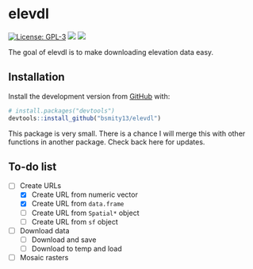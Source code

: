 
<!-- README.md is generated from README.Rmd. Please edit that file -->

# elevdl

<!-- badges: start -->

[![License:
GPL-3](https://img.shields.io/badge/license-GPL--3-blue.svg)](https://cran.r-project.org/web/licenses/GPL-3)
[![](https://img.shields.io/badge/repo%20status-WIP-yellow.svg)](https://www.repostatus.org/#wip)
[![](https://img.shields.io/badge/devel%20version-0.1.0-blue.svg)](https://github.com/bsmity13/elevdl)
<!-- badges: end -->

The goal of elevdl is to make downloading elevation data easy.

## Installation

Install the development version from
[GitHub](https://github.com/bsmity13/elevdl) with:

``` r
# install.packages("devtools")
devtools::install_github("bsmity13/elevdl")
```

This package is very small. There is a chance I will merge this with
other functions in another package. Check back here for updates.

## To-do list

  - [ ] Create URLs
      - [x] Create URL from numeric vector
      - [x] Create URL from `data.frame`
      - [ ] Create URL from `Spatial*` object
      - [ ] Create URL from `sf` object
  - [ ] Download data
      - [ ] Download and save
      - [ ] Download to temp and load
  - [ ] Mosaic rasters
